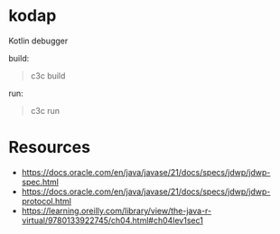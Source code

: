 # kodap
Kotlin debugger

build:
> c3c build

run:
> c3c run


# Resources
- https://docs.oracle.com/en/java/javase/21/docs/specs/jdwp/jdwp-spec.html
- https://docs.oracle.com/en/java/javase/21/docs/specs/jdwp/jdwp-protocol.html
- https://learning.oreilly.com/library/view/the-java-r-virtual/9780133922745/ch04.html#ch04lev1sec1

